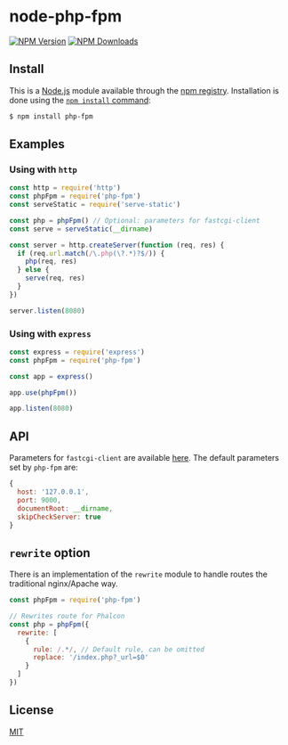 # node-php-fpm

[![NPM Version][npm-image]][npm-url]
[![NPM Downloads][downloads-image]][npm-url]


## Install

This is a [Node.js](https://nodejs.org/en/) module available through the
[npm registry](https://www.npmjs.com/). Installation is done using the
[`npm install` command](https://docs.npmjs.com/getting-started/installing-npm-packages-locally):

```sh
$ npm install php-fpm
```

## Examples

### Using with `http`

```js
const http = require('http')
const phpFpm = require('php-fpm')
const serveStatic = require('serve-static')

const php = phpFpm() // Optional: parameters for fastcgi-client
const serve = serveStatic(__dirname)

const server = http.createServer(function (req, res) {
  if (req.url.match(/\.php(\?.*)?$/)) {
    php(req, res)
  } else {
    serve(req, res)
  }
})

server.listen(8080)
```

### Using with `express`

```js
const express = require('express')
const phpFpm = require('php-fpm')

const app = express()

app.use(phpFpm())

app.listen(8080)
```

## API

Parameters for `fastcgi-client` are available [here](https://github.com/LastLeaf/node-fastcgi-client#api). The default parameters set by `php-fpm` are:

```js
{
  host: '127.0.0.1',
  port: 9000,
  documentRoot: __dirname,
  skipCheckServer: true
}
```

## `rewrite` option

There is an implementation of the `rewrite` module to handle routes the traditional nginx/Apache way.

```js
const phpFpm = require('php-fpm')

// Rewrites route for Phalcon
const php = phpFpm({
  rewrite: [
    {
      rule: /.*/, // Default rule, can be omitted
      replace: '/index.php?_url=$0'
    }
  ]
})
```

## License

[MIT](LICENSE)

[npm-image]: https://img.shields.io/npm/v/php-fpm.svg
[downloads-image]: https://img.shields.io/npm/dm/php-fpm.svg
[npm-url]: https://npmjs.org/package/php-fpm
